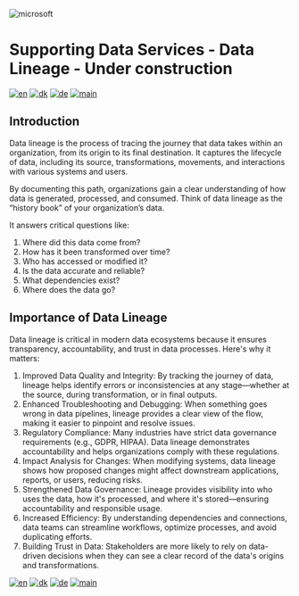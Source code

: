![microsoft](../images/microsoft.png)

# Supporting Data Services - Data Lineage - Under construction

[![en](https://img.shields.io/badge/lang-en-red.svg)](DataLineage.md)
[![dk](https://img.shields.io/badge/lang-dk-green.svg)](DataLineage-da.md)
[![de](https://img.shields.io/badge/lang-de-yellow.svg)](DataLineage-de.md)
[![main](https://img.shields.io/badge/main-document-blue.svg)](../../README.md)

## Introduction

Data lineage is the process of tracing the journey that data takes within an organization, from its origin to its final destination.
It captures the lifecycle of data, including its source, transformations, movements, and interactions with various systems and users.

By documenting this path, organizations gain a clear understanding of how data is generated, processed, and consumed. 
Think of data lineage as the “history book” of your organization’s data. 

It answers critical questions like:

1) Where did this data come from?
2) How has it been transformed over time?
3) Who has accessed or modified it?
4) Is the data accurate and reliable?
5) What dependencies exist?
6) Where does the data go?

## Importance of Data Lineage

Data lineage is critical in modern data ecosystems because it ensures transparency, accountability, and trust in data processes. Here's why it matters:

1) Improved Data Quality and Integrity: By tracking the journey of data, lineage helps identify errors or inconsistencies at any stage—whether at the source, during transformation, or in final outputs.
2) Enhanced Troubleshooting and Debugging: When something goes wrong in data pipelines, lineage provides a clear view of the flow, making it easier to pinpoint and resolve issues.
3) Regulatory Compliance: Many industries have strict data governance requirements (e.g., GDPR, HIPAA). Data lineage demonstrates accountability and helps organizations comply with these regulations.
4) Impact Analysis for Changes: When modifying systems, data lineage shows how proposed changes might affect downstream applications, reports, or users, reducing risks.
5) Strengthened Data Governance: Lineage provides visibility into who uses the data, how it's processed, and where it's stored—ensuring accountability and responsible usage.
6) Increased Efficiency: By understanding dependencies and connections, data teams can streamline workflows, optimize processes, and avoid duplicating efforts.
7) Building Trust in Data: Stakeholders are more likely to rely on data-driven decisions when they can see a clear record of the data's origins and transformations.

[![en](https://img.shields.io/badge/lang-en-red.svg)](DataLineage.md)
[![dk](https://img.shields.io/badge/lang-dk-green.svg)](DataLineage-da.md)
[![de](https://img.shields.io/badge/lang-de-yellow.svg)](DataLineage-de.md)
[![main](https://img.shields.io/badge/main-document-blue.svg)](../../README.md)